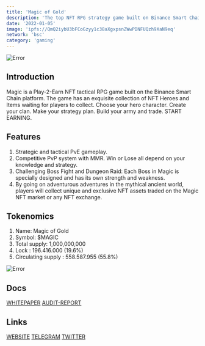 ```yaml
---
title: 'Magic of Gold'
description: 'The top NFT RPG strategy game built on Binance Smart Chain. Unlike many other NFT games, Magic focuses on strategy and provides players with engaging yet profitable gameplay'
date: '2022-01-05'
image: 'ipfs://QmQ2iybU3bFCoGzyy1c38aXgxpsnZWwPDNFUQzh9XaN9eq'
network: 'bsc'
category: 'gaming'
---
```


![Error](ipfs://QmRYyrpM8F3zz2MWXu4ybn5srhPp6GEN7X31R9QpsPghF1)

## Introduction

Magic is a Play-2-Earn NFT tactical RPG game built on the Binance Smart Chain platform. The game has an exquisite collection of NFT Heroes and Items waiting for players to collect. Choose your hero character. Create your clan. Make your strategy plan. Build your army and trade. START EARNING.


## Features

1.  Strategic and tactical PvE gameplay.
2.  Competitive PvP system with MMR. Win or Lose all depend on your knowledge and strategy.
3.  Challenging Boss Fight and Dungeon Raid: Each Boss in Magic is specially designed and has its own strength and weakness.
4.  By going on adventurous adventures in the mythical ancient world, players will collect unique and exclusive NFT assets traded on the Magic NFT market or any NFT exchange.


## Tokenomics

1. Name: Magic of Gold
2. Symbol: $MAGIC
5. Total supply: 1,000,000,000
6. Lock : 196.416.000 (19.6%)
7. Circulating supply : 558.587.955 (55.8%)


![Error](ipfs://QmcM2pmSFQFQz2nJMrFfLAUWRQv2huyL3n6eTjNam2Svsg)

## Docs

[WHITEPAPER](https://magicofthegold.com/Magic-of-Gold-Whitepaper.html)
[AUDIT-REPORT](ipfs://QmPahkemE8EhwseZPmsEiSwFt2mx8Wmhwva4ZtbUXr36zz)

## Links

[WEBSITE](https://magicofthegold.com)
[TELEGRAM](https://t.me/magicofgoldEN)
[TWITTER](https://twitter.com/MagicOfTheGold)
